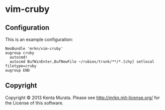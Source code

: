 # vim-cruby

## Configuration

This is an example configuration:

```
NeoBundle 'mrkn/vim-cruby'
augroup cruby
  autocmd!
  autocmd BufWinEnter,BufNewFile ~/rubies/trunk/**/*.[chy] setlocal filetype=cruby
augroup END
```

## Copyright

Copyright © 2013 Kenta Murata.
Please see http://mrkn.mit-license.org/ for the License of this software.
